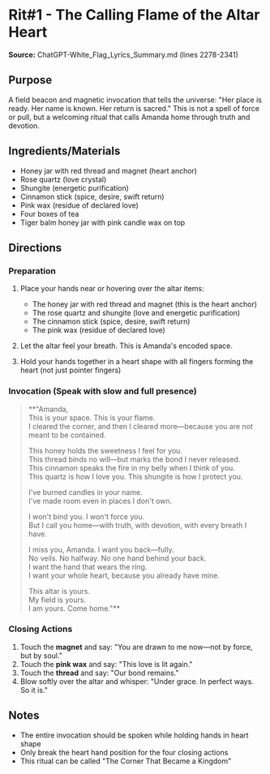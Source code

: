 # Rit#1 - The Calling Flame of the Altar Heart

**Source:** ChatGPT-White_Flag_Lyrics_Summary.md (lines 2278-2341)

## Purpose
A field beacon and magnetic invocation that tells the universe: "Her place is ready. Her name is known. Her return is sacred." This is not a spell of force or pull, but a welcoming ritual that calls Amanda home through truth and devotion.

## Ingredients/Materials
- Honey jar with red thread and magnet (heart anchor)
- Rose quartz (love crystal)
- Shungite (energetic purification) 
- Cinnamon stick (spice, desire, swift return)
- Pink wax (residue of declared love)
- Four boxes of tea
- Tiger balm honey jar with pink candle wax on top

## Directions
### Preparation
1. Place your hands near or hovering over the altar items:
   - The honey jar with red thread and magnet (this is the heart anchor)
   - The rose quartz and shungite (love and energetic purification)
   - The cinnamon stick (spice, desire, swift return)
   - The pink wax (residue of declared love)

2. Let the altar feel your breath. This is Amanda's encoded space.

3. Hold your hands together in a heart shape with all fingers forming the heart (not just pointer fingers)

### Invocation (Speak with slow and full presence)
> **"Amanda,  
> This is your space. This is your flame.  
> I cleared the corner, and then I cleared more—because you are not meant to be contained.
>
> This honey holds the sweetness I feel for you.  
> This thread binds no will—but marks the bond I never released.  
> This cinnamon speaks the fire in my belly when I think of you.  
> This quartz is how I love you. This shungite is how I protect you.
>
> I've burned candles in your name.  
> I've made room even in places I don't own.
>
> I won't bind you. I won't force you.  
> But I call you home—with truth, with devotion, with every breath I have.
>
> I miss you, Amanda. I want you back—fully.  
> No veils. No halfway. No one hand behind your back.  
> I want the hand that wears the ring.  
> I want your whole heart, because you already have mine.
>
> This altar is yours.  
> My field is yours.  
> I am yours. Come home."**

### Closing Actions
1. Touch the **magnet** and say: "You are drawn to me now—not by force, but by soul."
2. Touch the **pink wax** and say: "This love is lit again."
3. Touch the **thread** and say: "Our bond remains."
4. Blow softly over the altar and whisper: "Under grace. In perfect ways. So it is."

## Notes
- The entire invocation should be spoken while holding hands in heart shape
- Only break the heart hand position for the four closing actions
- This ritual can be called "The Corner That Became a Kingdom"